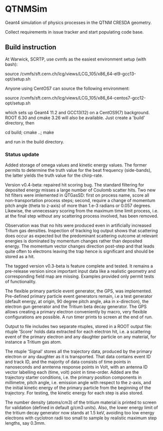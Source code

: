 
# QTNMSim
Geant4 simulation of physics processes in the QTNM CRESDA geometry.

Collect requirements in issue tracker and start populating code base.

## Build instruction

At Warwick, SCRTP, use cvmfs as the easiest environment setup (with bash):

source /cvmfs/sft.cern.ch/lcg/views/LCG_105/x86_64-el9-gcc13-opt/setup.sh

Anyone using CentOS7 can source the following environment:

source /cvmfs/sft.cern.ch/lcg/views/LCG_105/x86_64-centos7-gcc12-opt/setup.sh

which sets up Geant4 11.2 and GCC13(12) on a CentOS9(7) background. ROOT 6.30 and cmake 3.26 will also be available. Just create a 'build' directory, then 

cd build; cmake ..; make

and run in the build directory.

### Status update

Added storage of omega values and kinetic energy values. The former permits to determine the truth value
for the beat frequency (side-bands), the latter yields the truth value for the chirp-rate.

Version v0.4-beta: repaired hit scoring bug. The standard filtering for deposited energy misses a large number of
Coulomb scatter hits. Two new hit filters were imlemented in QTGasSD: first on process name, score all
non-transportation process steps; second, require a change of momentum pitch angle (theta to z-axis) of more than
1.e-3 radians or 0.057 degrees. Likewise, the unnecessary scoring from the maximum time limit process, i.e. at the
final step without any scattering process involved, has been removed.

Observation was that no hits were produced even in artificially increased Tritum gas densities. Inspection of tracking
log output shows that scattering does occur as expected but the predominant scattering outcome at relevant energies
is dominated by momentum changes rather than deposited energy. The momentum vector changes direction post-step and
that leads quite often to electrons leaving the trap hence is significant and should be stored as a hit.

The tagged version v0.3-beta is feature complete and tested. It remains a pre-release version since important
input data like a realistic geometry and corresponding field map are missing. Examples provided only permit
tests of functionality.

The flexible primary particle event generator, the GPS, was implemented. Pre-defined primary particle event generators 
remain, i.e a test generator 
(default energy, at origin, 90 degree pitch angle, aka in x-direction), the electron gun generator and the Tritium beta decay generator. The GPS allows creating a primary electron conveniently by macro, very flexible configurations are possible.
A run timer prints to screen at the end of run.

Output to file includes two separate ntuples, stored in a ROOT output file: ntuple 'Score' holds 
data extracted for each electron hit, i.e. a scattering event of the primary electron and any daughter particle on any 
material, for instance a Tritium gas atom.

The ntuple 'Signal' stores all the trajectory data, produced by the primary electron or any daughter as it is transported. 
That data contains event ID and track ID, and the majority of data consists of time points in nanoseconds and 
anntenna response points in Volt, with an antenna ID vector labelling each (time, volt) point in time-order. Added are the 
trajectory starter conditions, i.e. the primary position components in millimetre, pitch angle, 
i.e. emission angle with respect to the z-axis, and the initial kinetic energy of the primary particle from the beginning of 
the trajectory. For testing, the kinetic energy for each step is also stored.

The number density (atoms/cm3) of the tritium material is printed to screen for validation (defined in default g/cm3 units). 
Also, the lower energy limit of the tritium decay generator now stands at 1.5 keV, avoiding too low energy electrons with 
cyclotron radii too small to sample by realistic maximum step lengths, say 0.3mm.

